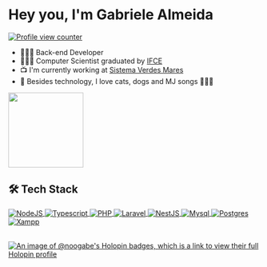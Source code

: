 <h1 align="left">Hey you, I'm Gabriele Almeida </h1>
<a href="https://github.com/noogabe">
    <p align="left"><img src="https://komarev.com/ghpvc/?username=noogabe&style=flat-square&color=blueviolet" alt="Profile view counter"/></p>
</a>

 - 👩🏽‍💻 Back-end Developer
 - 👩🏽‍🎓 Computer Scientist graduated by [IFCE](https://ifce.edu.br/)
 - 📺 I'm currently working at [Sistema Verdes Mares](https://www.geq.com.br/negocios/sistema-verdes-mares/)
 - 💜 Besides technology, I love cats, dogs and MJ songs 👑🕺🪩
<div style="display: inline_block">
    <img height="150em" src="https://github-readme-streak-stats.herokuapp.com/?user=noogabe&theme=dracula&hide_border=true">
</div>

<h2 align="left">
    <a>🛠 Tech Stack</a>
</h2>
<div style="display: inline_block">
 <a href="https://github.com/noogabe">
     <div>
         <img align="center" alt="NodeJS" title="NodeJS" src="https://img.shields.io/badge/Node.js-43853D?style=for-the-badge&logo=node.js&logoColor=white"/>
         <img align="center" alt="Typescript" title="TS" src="https://img.shields.io/badge/typescript-%23007ACC.svg?style=for-the-badge&logo=typescript&logoColor=white"/>
        <img align="center" alt="PHP" title="PHP" src="https://img.shields.io/badge/PHP-777BB4?style=for-the-badge&logo=php&logoColor=white"/>
         <img align="center" alt="Laravel" title="Laravel" src="https://img.shields.io/badge/Laravel-f9322c?style=for-the-badge&logo=laravel&logoColor=white"/>
         <img align="center" alt="NestJS" title="NestJS" src="https://img.shields.io/badge/nestjs-%23E0234E.svg?style=for-the-badge&logo=nestjs&logoColor=white"/>
         <img align="center" alt="Mysql" title="Mysql" src="https://img.shields.io/badge/MySQL-00000F?style=for-the-badge&logo=mysql&logoColor=white"/> 
         <img align="center" alt="Postgres" title="Postgres" src="https://img.shields.io/badge/postgres-%23316192.svg?style=for-the-badge&logo=postgresql&logoColor=white"/> 
         <img align="center" alt="Xampp" title="Xampp" src="https://img.shields.io/badge/Xampp-F37623?style=for-the-badge&logo=xampp&logoColor=white"/>
     </div><br>
 </a>
</div>

[![An image of @noogabe's Holopin badges, which is a link to view their full Holopin profile](https://holopin.me/noogabe)](https://holopin.io/@noogabe)





